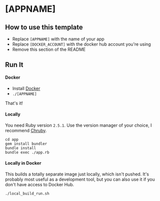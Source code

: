 # [APPNAME]

## How to use this template

- Replace `[APPNAME]` with the name of your app
- Replace `[DOCKER_ACCOUNT]` with the docker hub account you're using
- Remove this section of the README

## Run It

#### Docker

- Install [Docker](https://www.docker.com/)
- `./[APPNAME]`

That's it!

#### Locally

You need Ruby version `2.5.1`. Use the version manager of your choice, I recommend [Chruby][ch].
```
cd app
gem install bundler
bundle install
bundle exec ./app.rb
```

[ch]: https://github.com/postmodern/chruby

#### Locally in Docker

This builds a totally separate image just locally, which isn't pushed. It's probably most useful as a development tool, but you can also use it if you don't have access to Docker Hub.

`./local_build_run.sh`
